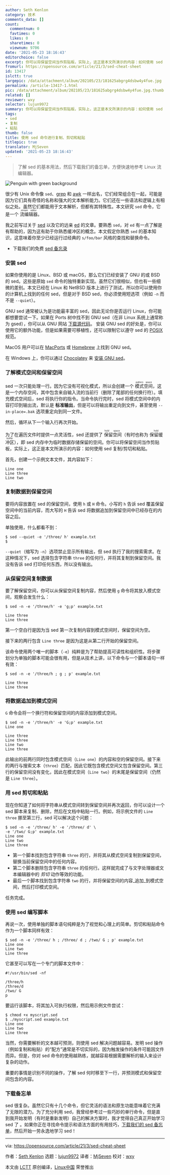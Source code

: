 ```yaml
---
author: Seth Kenlon
category: 技术
comments_data: []
count:
  commentnum: 0
  favtimes: 0
  likes: 0
  sharetimes: 0
  viewnum: 9706
date: '2021-05-23 18:16:43'
editorchoice: false
excerpt: 你可以将保留空间当作剪贴板，实际上，这正是本文所演示的内容：如何使用 sed 复制/剪切和粘贴。
fromurl: https://opensource.com/article/21/3/sed-cheat-sheet
id: 13417
islctt: true
largepic: /data/attachment/album/202105/23/181625abgrg4dsbw4y4fue.jpg
permalink: /article-13417-1.html
pic: /data/attachment/album/202105/23/181625abgrg4dsbw4y4fue.jpg.thumb.jpg
related: []
reviewer: wxy
selector: lujun9972
summary: 你可以将保留空间当作剪贴板，实际上，这正是本文所演示的内容：如何使用 sed 复制/剪切和粘贴。
tags:
- sed
- 复制
- 粘贴
thumb: false
title: 使用 sed 命令进行复制、剪切和粘贴
titlepic: true
translator: MjSeven
updated: '2021-05-23 18:16:43'
---
```



> 
> 了解 sed 的基本用法，然后下载我们的备忘单，方便快速地参考 Linux 流编辑器。
> 
> 
> 


![](/data/attachment/album/202105/23/181625abgrg4dsbw4y4fue.jpg "Penguin with green background")


很少有 Unix 命令像 `sed`、[grep](https://opensource.com/article/21/3/grep-cheat-sheet) 和 [awk](https://opensource.com/article/20/9/awk-ebook) 一样出名，它们经常组合在一起，可能是因为它们具有奇怪的名称和强大的文本解析能力。它们还在一些语法和逻辑上有相似之处。虽然它们都能用于文本解析，但都有其特殊性。本文研究 `sed` 命令，它是一个 <ruby> 流编辑器 <rt>  stream editor </rt></ruby>。


我之前写过关于 [sed](https://opensource.com/article/20/12/sed) 以及它的远亲 [ed](https://opensource.com/article/20/12/gnu-ed) 的文章。要熟悉 `sed`，对 `ed` 有一点了解是有帮助的，因为这有助于你熟悉缓冲区的概念。本文假定你熟悉 `sed` 的基本知识，这意味着你至少已经运行过经典的 `s/foo/bar` 风格的查找和替换命令。


* 下载我们的免费 [sed 备忘录](https://opensource.com/downloads/sed-cheat-sheet)


### 安装 sed


如果你使用的是 Linux、BSD 或 macOS，那么它们已经安装了 GNU 的或 BSD 的 sed。这些是原始 `sed` 命令的独特重新实现。虽然它们很相似，但也有一些细微的差别。本文已经在 Linux 和 NetBSD 版本上进行了测试，所以你可以使用你的计算机上找到的任何 sed，但是对于 BSD sed，你必须使用短选项（例如 `-n` 而不是 `--quiet`）。


GNU sed 通常被认为是功能最丰富的 sed，因此无论你是否运行 Linux，你可能都想要尝试一下。如果在 Ports 树中找不到 GNU sed（在非 Linux 系统上通常称为 gsed），你可以从 GNU 网站 [下载源代码](http://www.gnu.org/software/sed/)。 安装 GNU sed 的好处是，你可以使用它的额外功能，但是如果需要可移植性，还可以限制它以遵守 sed 的 [POSIX](https://opensource.com/article/19/7/what-posix-richard-stallman-explains) 规范。


MacOS 用户可以在 [MacPorts](https://opensource.com/article/20/11/macports) 或 [Homebrew](https://opensource.com/article/20/6/homebrew-mac) 上找到 GNU sed。


在 Windows 上，你可以通过 [Chocolatey](https://opensource.com/article/20/3/chocolatey) 来 [安装 GNU sed](https://chocolatey.org/packages/sed)。


### 了解模式空间和保留空间


sed 一次只能处理一行。因为它没有可视化模式，所以会创建一个 <ruby> 模式空间 <rt>  pattern space </rt></ruby>，这是一个内存空间，其中包含来自输入流的当前行（删除了尾部的任何换行符）。填充模式空间后，sed 将执行你的指令。当命令执行完时，sed 将模式空间中的内容打印到输出流，默认是 **标准输出**，但是可以将输出重定向到文件，甚至使用 `--in-place=.bak` 选项重定向到同一文件。


然后，循环从下一个输入行再次开始。


为了在遍历文件时提供一点灵活性，sed 还提供了<ruby> 保留空间 <rt>  hold space </rt></ruby>（有时也称为 <ruby> 保留缓冲区 <rt>  hold buffer </rt></ruby>），即 sed 内存中为临时数据存储保留的空间。你可以将保留空间当作剪贴板，实际上，这正是本文所演示的内容：如何使用 sed 复制/剪切和粘贴。


首先，创建一个示例文本文件，其内容如下：



```
Line one
Line three
Line two

```

### 复制数据到保留空间


要将内容放置在 sed 的保留空间，使用 `h` 或 `H` 命令。小写的 `h` 告诉 sed 覆盖保留空间中的当前内容，而大写的 `H` 告诉 sed 将数据追加到保留空间中已经存在的内容之后。


单独使用，什么都看不到：



```
$ sed --quiet -e '/three/ h' example.txt
$

```

`--quiet`（缩写为 `-n`）选项禁止显示所有输出，但 sed 执行了我的搜索需求。在这种情况下，sed 选择包含字符串 `three` 的任何行，并将其复制到保留空间。我没有告诉 sed 打印任何东西，所以没有输出。


### 从保留空间复制数据


要了解保留空间，你可以从保留空间复制内容，然后使用 `g` 命令将其放入模式空间，观察会发生什么：



```
$ sed -n -e '/three/h' -e 'g;p' example.txt

Line three
Line three

```

第一个空白行是因为当 sed 第一次复制内容到模式空间时，保留空间为空。


接下来的两行包含 `Line three` 是因为这是从第二行开始的保留空间。


该命令使用两个唯一的脚本（`-e`）纯粹是为了帮助提高可读性和组织性。将步骤划分为单独的脚本可能会很有用，但是从技术上讲，以下命令与一个脚本语句一样有效：



```
$ sed -n -e '/three/h ; g ; p' example.txt

Line three
Line three

```

### 将数据追加到模式空间


`G` 命令会将一个换行符和保留空间的内容添加到模式空间。



```
$ sed -n -e '/three/h' -e 'G;p' example.txt
Line one

Line three
Line three
Line two
Line three

```

此输出的前两行同时包含模式空间（`Line one`）的内容和空的保留空间。接下来的两行与搜索文本（`three`）匹配，因此它既包含模式空间又包含保留空间。第三行的保留空间没有变化，因此在模式空间（`Line two`）的末尾是保留空间（仍然是 `Line three`）。


### 用 sed 剪切和粘贴


现在你知道了如何将字符串从模式空间转到保留空间并再次返回，你可以设计一个 sed 脚本来复制、删除，然后在文档中粘贴一行。例如，将示例文件的 `Line three` 挪至第三行，sed 可以解决这个问题：



```
$ sed -n -e '/three/ h' -e '/three/ d' \
-e '/two/ G;p' example.txt
Line one
Line two
Line three

```

* 第一个脚本找到包含字符串 `three` 的行，并将其从模式空间复制到保留空间，替换当前保留空间中的任何内容。
* 第二个脚本删除包含字符串 `three` 的任何行。这样就完成了与文字处理器或文本编辑器中的 *剪切* 动作等效的功能。
* 最后一个脚本找到包含字符串 `two` 的行，并将保留空间的内容\_追加\_到模式空间，然后打印模式空间。


任务完成。


### 使用 sed 编写脚本


再说一次，使用单独的脚本语句纯粹是为了视觉和心理上的简单。剪切和粘贴命令作为一个脚本同样有效：



```
$ sed -n -e '/three/ h ; /three/ d ; /two/ G ; p' example.txt
Line one
Line two
Line three

```

它甚至可以写在一个专门的脚本文件中：



```
#!/usr/bin/sed -nf

/three/h
/three/d
/two/ G
p

```

要运行该脚本，将其加入可执行权限，然后用示例文件尝试：



```
$ chmod +x myscript.sed
$ ./myscript.sed example.txt
Line one
Line two
Line three

```

当然，你需要解析的文本越可预测，则使用 sed 解决问题越容易。发明 sed 操作（例如复制和粘贴）的“配方”通常是不切实际的，因为触发操作的条件可能因文件而异。但是，你对 sed 命令的使用越熟练，就越容易根据需要解析的输入来设计复杂的动作。


重要的事情是识别不同的操作，了解 sed 何时移至下一行，并预测模式和保留空间包含的内容。


### 下载备忘单


sed 很复杂。虽然它只有十几个命令，但它灵活的语法和原生功能意味着它充满了无限的潜力。为了充分利用 sed，我曾经参考过一些巧妙的单行命令，但是直到我开始发明（有时是重新发明）自己的解决方案时，我才觉得自己真正开始学习 sed 了 。如果你正在寻找命令提示和语法方面的有用技巧，[下载我们的 sed 备忘单](https://opensource.com/downloads/sed-cheat-sheet)，然后开始一劳永逸地学习 sed！




---


via: <https://opensource.com/article/21/3/sed-cheat-sheet>


作者：[Seth Kenlon](https://opensource.com/users/seth) 选题：[lujun9972](https://github.com/lujun9972) 译者：[MjSeven](https://github.com/MjSeven) 校对：[wxy](https://github.com/wxy)


本文由 [LCTT](https://github.com/LCTT/TranslateProject) 原创编译，[Linux中国](https://linux.cn/) 荣誉推出